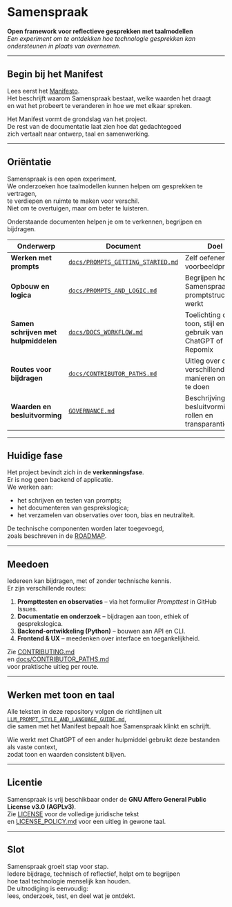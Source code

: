 # Samenspraak

**Open framework voor reflectieve gesprekken met taalmodellen**  
*Een experiment om te ontdekken hoe technologie gesprekken kan ondersteunen in plaats van overnemen.*

---

## Begin bij het Manifest

Lees eerst het [Manifesto](MANIFESTO.md).  
Het beschrijft waarom Samenspraak bestaat, welke waarden het draagt  
en wat het probeert te veranderen in hoe we met elkaar spreken.

Het Manifest vormt de grondslag van het project.  
De rest van de documentatie laat zien hoe dat gedachtegoed  
zich vertaalt naar ontwerp, taal en samenwerking.

---

## Oriëntatie

Samenspraak is een open experiment.  
We onderzoeken hoe taalmodellen kunnen helpen om gesprekken te vertragen,  
te verdiepen en ruimte te maken voor verschil.  
Niet om te overtuigen, maar om beter te luisteren.

Onderstaande documenten helpen je om te verkennen, begrijpen en bijdragen.

| Onderwerp | Document | Doel |
|------------|-----------|------|
| **Werken met prompts** | [`docs/PROMPTS_GETTING_STARTED.md`](docs/PROMPTS_GETTING_STARTED.md) | Zelf oefenen met voorbeeldprompts |
| **Opbouw en logica** | [`docs/PROMPTS_AND_LOGIC.md`](docs/PROMPTS_AND_LOGIC.md) | Begrijpen hoe de Samenspraak-promptstructuur werkt |
| **Samen schrijven met hulpmiddelen** | [`docs/DOCS_WORKFLOW.md`](docs/DOCS_WORKFLOW.md) | Toelichting op toon, stijl en gebruik van ChatGPT of Repomix |
| **Routes voor bijdragen** | [`docs/CONTRIBUTOR_PATHS.md`](docs/CONTRIBUTOR_PATHS.md) | Uitleg over de verschillende manieren om mee te doen |
| **Waarden en besluitvorming** | [`GOVERNANCE.md`](GOVERNANCE.md) | Beschrijving van besluitvorming, rollen en transparantie |

---

## Huidige fase

Het project bevindt zich in de **verkenningsfase**.  
Er is nog geen backend of applicatie.  
We werken aan:

- het schrijven en testen van prompts;  
- het documenteren van gesprekslogica;  
- het verzamelen van observaties over toon, bias en neutraliteit.

De technische componenten worden later toegevoegd,  
zoals beschreven in de [ROADMAP](ROADMAP.md).

---

## Meedoen

Iedereen kan bijdragen, met of zonder technische kennis.  
Er zijn verschillende routes:

1. **Prompttesten en observaties** – via het formulier *Prompttest* in GitHub Issues.  
2. **Documentatie en onderzoek** – bijdragen aan toon, ethiek of gesprekslogica.  
3. **Backend-ontwikkeling (Python)** – bouwen aan API en CLI.  
4. **Frontend & UX** – meedenken over interface en toegankelijkheid.

Zie [CONTRIBUTING.md](CONTRIBUTING.md)  
en [docs/CONTRIBUTOR_PATHS.md](docs/CONTRIBUTOR_PATHS.md)  
voor praktische uitleg per route.

---

## Werken met toon en taal

Alle teksten in deze repository volgen de richtlijnen uit  
[`LLM_PROMPT_STYLE_AND_LANGUAGE_GUIDE.md`](LLM_PROMPT_STYLE_AND_LANGUAGE_GUIDE.md),  
die samen met het Manifest bepaalt hoe Samenspraak klinkt en schrijft.  

Wie werkt met ChatGPT of een ander hulpmiddel gebruikt deze bestanden als vaste context,  
zodat toon en waarden consistent blijven.

---

## Licentie

Samenspraak is vrij beschikbaar onder de **GNU Affero General Public License v3.0 (AGPLv3)**.  
Zie [LICENSE](LICENSE) voor de volledige juridische tekst  
en [LICENSE_POLICY.md](LICENSE_POLICY.md) voor een uitleg in gewone taal.

---

## Slot

Samenspraak groeit stap voor stap.  
Iedere bijdrage, technisch of reflectief, helpt om te begrijpen  
hoe taal technologie menselijk kan houden.  
De uitnodiging is eenvoudig:  
lees, onderzoek, test, en deel wat je ontdekt.
